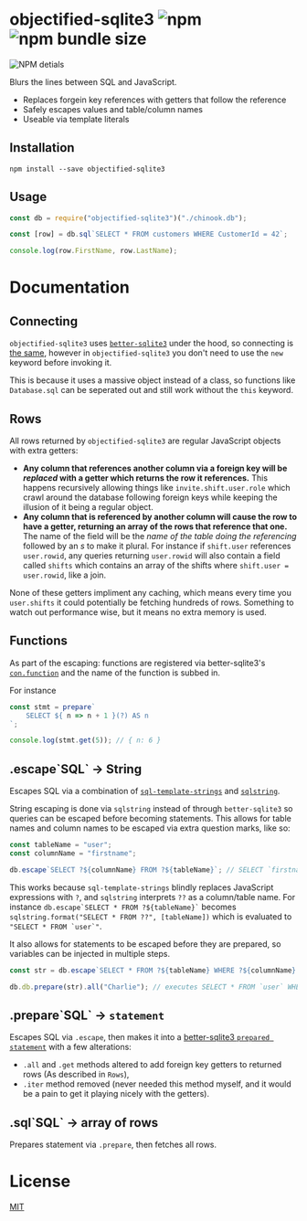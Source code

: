 # objectified-sqlite3 ![npm](https://img.shields.io/npm/v/objectified-sqlite3) ![npm bundle size](https://img.shields.io/bundlephobia/min/objectified-sqlite3)

![NPM detials](https://nodei.co/npm/objectified-sqlite3.png?downloads=true)

Blurs the lines between SQL and JavaScript.

- Replaces forgein key references with getters that follow the reference
- Safely escapes values and table/column names
- Useable via template literals

## Installation

```
npm install --save objectified-sqlite3
```

## Usage

```javascript
const db = require("objectified-sqlite3")("./chinook.db");

const [row] = db.sql`SELECT * FROM customers WHERE CustomerId = 42`;

console.log(row.FirstName, row.LastName);
```

# Documentation

## Connecting

`objectified-sqlite3` uses [`better-sqlite3`](https://github.com/JoshuaWise/better-sqlite3) under the hood, so connecting is [the same](https://github.com/JoshuaWise/better-sqlite3/blob/master/docs/api.md#new-databasepath-options), however in `objectified-sqlite3` you don't need to use the `new` keyword before invoking it.

This is because it uses a massive object instead of a class, so functions like `Database.sql` can be seperated out and still work without the `this` keyword.

## Rows

All rows returned by `objectified-sqlite3` are regular JavaScript objects with extra getters:

- **Any column that references another column via a foreign key will be _replaced_ with a getter which returns the row it references.** This happens recursively allowing things like `invite.shift.user.role` which crawl around the database following foreign keys while keeping the illusion of it being a regular object.
- **Any column that is referenced by another column will cause the row to have a getter, returning an array of the rows that reference that one.** The name of the field will be the _name of the table doing the referencing_ followed by an _s_ to make it plural. For instance if `shift.user` references `user.rowid`, any queries returning `user.rowid` will also contain a field called `shifts` which contains an array of the shifts where `shift.user = user.rowid`, like a join.

None of these getters impliment any caching, which means every time you `user.shifts` it could potentially be fetching hundreds of rows. Something to watch out performance wise, but it means no extra memory is used.

## Functions

As part of the escaping: functions are registered via better-sqlite3's [`con.function`](https://github.com/JoshuaWise/better-sqlite3/blob/master/docs/api.md#functionname-options-function---this) and the name of the function is subbed in.

For instance
```js
const stmt = prepare`
	SELECT ${ n => n + 1 }(?) AS n
`;

console.log(stmt.get(5)); // { n: 6 }
```

## .escape\`SQL` -> String

Escapes SQL via a combination of [`sql-template-strings`](https://github.com/felixfbecker/node-sql-template-strings) and [`sqlstring`](https://github.com/mysqljs/sqlstring).

String escaping is done via `sqlstring` instead of through `better-sqlite3` so queries can be escaped before becoming statements. This allows for table names and column names to be escaped via extra question marks, like so:

```js
const tableName = "user";
const columnName = "firstname";

db.escape`SELECT ?${columnName} FROM ?${tableName}`; // SELECT `firstname` FROM `user`
```

This works because `sql-template-strings` blindly replaces JavaScript expressions with `?`, and `sqlstring` interprets `??` as a column/table name. For instance `` db.escape`SELECT * FROM ?${tableName}` `` becomes `sqlstring.format("SELECT * FROM ??", [tableName])` which is evaluated to `` "SELECT * FROM `user`" ``.

It also allows for statements to be escaped before they are prepared, so variables can be injected in multiple steps.

```js
const str = db.escape`SELECT * FROM ?${tableName} WHERE ?${columnName} = ?`; // SELECT * FROM `user` WHERE `firstname` = ?

db.db.prepare(str).all("Charlie"); // executes SELECT * FROM `user` WHERE `firstname` = 'Charlie'
```

## .prepare\`SQL\` -> `statement`

Escapes SQL via `.escape`, then makes it into a [better-sqlite3 `prepared statement`](https://github.com/JoshuaWise/better-sqlite3/blob/master/docs/api.md#class-statement) with a few alterations:

- `.all` and `.get` methods altered to add foreign key getters to returned rows (As described in `Rows`),
- `.iter` method removed (never needed this method myself, and it would be a pain to get it playing nicely with the getters).

## .sql\`SQL` -> array of rows

Prepares statement via `.prepare`, then fetches all rows.

# License

[MIT](./LICENSE)
